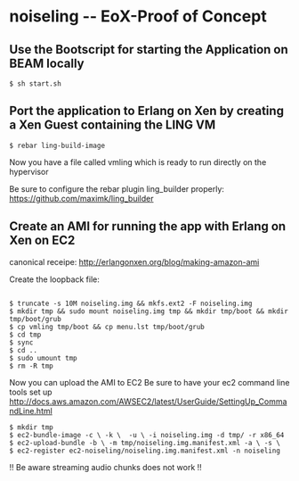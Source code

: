noiseling -- EoX-Proof of Concept 
=================================

Use the Bootscript for starting the Application on BEAM locally 
--------------------------------------------------------------
<pre><code>$ sh start.sh</pre></code>

Port the application to Erlang on Xen by creating a Xen Guest containing the LING VM
------------------------------------------------------------------------------------
<pre><code>$ rebar ling-build-image</pre></code>

Now you have a file called vmling which is ready to run directly on the hypervisor

Be sure to configure the rebar plugin ling_builder properly:
https://github.com/maximk/ling_builder

Create an AMI for running the app with Erlang on Xen on EC2
-----------------------------------------------------------
canonical receipe: http://erlangonxen.org/blog/making-amazon-ami

Create the loopback file:
<pre><code>
$ truncate -s 10M noiseling.img && mkfs.ext2 -F noiseling.img
$ mkdir tmp && sudo mount noiseling.img tmp && mkdir tmp/boot && mkdir tmp/boot/grub
$ cp vmling tmp/boot && cp menu.lst tmp/boot/grub
$ cd tmp
$ sync
$ cd ..
$ sudo umount tmp
$ rm -R tmp
</pre></code>

Now you can upload the AMI to EC2 
Be sure to have your ec2 command line tools set up 
http://docs.aws.amazon.com/AWSEC2/latest/UserGuide/SettingUp_CommandLine.html
<pre><code>$ mkdir tmp
$ ec2-bundle-image -c \<cert\> -k \<private_key\>  -u \<user_id\> -i noiseling.img -d tmp/ -r x86_64
$ ec2-upload-bundle -b \<s3_bucket\> -m tmp/noiseling.img.manifest.xml -a \<access_key_id\> -s \<secret_key\>
$ ec2-register ec2-noiseling/noiseling.img.manifest.xml -n noiseling
</pre></code>

!! Be aware streaming audio chunks does not work !!

